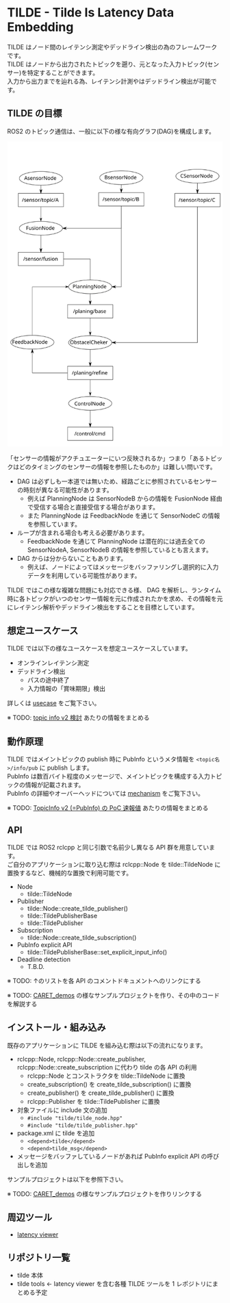 TILDE - Tilde Is Latency Data Embedding
===

TILDE はノード間のレイテンシ測定やデッドライン検出の為のフレームワークです。  
TILDE はノードから出力されたトピックを遡り、元となった入力トピック(センサー)を特定することができます。  
入力から出力までを辿れる為、レイテンシ計測やはデッドライン検出が可能です。

## TILDE の目標

ROS2 のトピック通信は、一般に以下の様な有向グラフ(DAG)を構成します。

![tilde_dag](./images/tilde_dag.svg)


「センサーの情報がアクチュエーターにいつ反映されるか」つまり「あるトピックはどのタイミングのセンサーの情報を参照したものか」は難しい問いです。
- DAG は必ずしも一本道では無いため、経路ごとに参照されているセンサーの時刻が異なる可能性があります。
  - 例えば PlanningNode は SensorNodeB からの情報を FusionNode 経由で受信する場合と直接受信する場合があります。
  - また PlanningNode は FeedbackNode を通じて SensorNodeC の情報を参照しています。
- ループが含まれる場合も考える必要があります。
  - FeedbackNode を通じて PlanningNode は潜在的には過去全ての SensorNodeA, SensorNodeB の情報を参照しているとも言えます。
- DAG からは分からないこともあります。
  - 例えば、ノードによってはメッセージをバッファリングし選択的に入力データを利用している可能性があります。

TILDE ではこの様な複雑な問題にも対応できる様、 DAG を解析し、ランタイム時に各トピックがいつのセンサー情報を元に作成されたかを求め、その情報を元にレイテンシ解析やデッドライン検出をすることを目標としています。

## 想定ユースケース

TILDE では以下の様なユースケースを想定ユースケースしています。

- オンラインレイテンシ測定
- デッドライン検出
  - パスの途中終了
  - 入力情報の「賞味期限」検出

詳しくは [usecase](./usecase.md) をご覧下さい。

※ TODO: [topic info v2 検討](https://tier4.atlassian.net/wiki/spaces/ISPCOLLABO/pages/2161607374/topic+info+v2) あたりの情報をまとめる

## 動作原理

TILDE ではメイントピックの publish 時に PubInfo というメタ情報を `<topic名>/info/pub` に publish します。  
PubInfo は数百バイト程度のメッセージで、メイントピックを構成する入力トピックの情報が記載されます。  
PubInfo の詳細やオーバーヘッドについては [mechanism](./mechanism.md) をご覧下さい。

※ TODO: [TopicInfo v2 (=PubInfo) の PoC 速報値](https://tier4.atlassian.net/wiki/spaces/ISPCOLLABO/pages/2173829123/TopicInfo+v2+PubInfo+PoC) あたりの情報をまとめる

## API

TILDE では ROS2 rclcpp と同じ引数で名前少し異なる API 群を用意しています。  
ご自分のアプリケーションに取り込む際は rclcpp::Node を tilde::TildeNode に置換するなど、機械的な置換で利用可能です。

- Node
  - tilde::TildeNode
- Publisher
  - tilde::Node::create_tilde_publisher()
  - tilde::TildePublisherBase
  - tilde::TildePublisher
- Subscription
  - tilde::Node::create_tilde_subscription()
- PubInfo explicit API
  - tilde::TildePublisherBase::set_explicit_input_info()
- Deadline detection
  - T.B.D.

※ TODO: ↑のリストを各 API のコメントドキュメントへのリンクにする

※ TODO: [CARET_demos](https://github.com/tier4/CARET_demos) の様なサンプルプロジェクトを作り、その中のコードを解説する

## インストール・組み込み

既存のアプリケーションに TILDE を組み込む際は以下の流れになります。

- rclcpp::Node, rclcpp::Node::create_publisher, rclcpp::Node::create_subscription に代わり tilde の各 API の利用
  - rclcpp::Node とコンストラクタを tilde::TildeNode に置換
  - create_subscription() を create_tilde_subscription() に置換
  - create_publisher() を create_tilde_publisher() に置換
  - rclcpp::Publisher を tilde::TildePublisher に置換
- 対象ファイルに include 文の追加
  - `#include "tilde/tilde_node.hpp"`
  - `#include "tilde/tilde_publisher.hpp"`
- package.xml に tilde を追加
  - `<depend>tilde</depend>`
  - `<depend>tilde_msg</depend>`
- メッセージをバッファしているノードがあれば PubInfo explicit API の呼び出しを追加

サンプルプロジェクトは以下を参照下さい。

※ TODO: [CARET_demos](https://github.com/tier4/CARET_demos) の様なサンプルプロジェクトを作りリンクする

## 周辺ツール

- [latency viewer](./latency_viewer.md)

## リポジトリ一覧

- tilde 本体
- tilde tools ← latency viewer を含む各種 TILDE ツールを 1 レポジトリにまとめる予定
